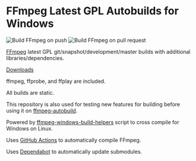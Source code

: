 # FFmpeg Latest GPL Autobuilds for Windows

![Build FFmpeg on push](https://github.com/AnimMouse/ffmpeg-autobuild-gpl/workflows/Build%20FFmpeg%20on%20push/badge.svg)
![Build FFmpeg on pull request](https://github.com/AnimMouse/ffmpeg-autobuild-gpl/workflows/Build%20FFmpeg%20on%20pull%20request/badge.svg)

[FFmpeg](https://ffmpeg.org/) latest GPL git/snapshot/development/master builds with additional libraries/dependencies.

[Downloads](https://github.com/AnimMouse/ffmpeg-autobuild-gpl/releases)

ffmpeg, ffprobe, and ffplay are included.

All builds are static.

This repository is also used for testing new features for building before using it on [ffmpeg-autobuild](https://github.com/AnimMouse/ffmpeg-autobuild).

Powered by [ffmpeg-windows-build-helpers](https://github.com/rdp/ffmpeg-windows-build-helpers) script to cross compile for Windows on Linux.

Uses [GitHub Actions](https://github.com/features/actions) to automatically compile FFmpeg.

Uses [Dependabot](https://dependabot.com/) to automatically update submodules.